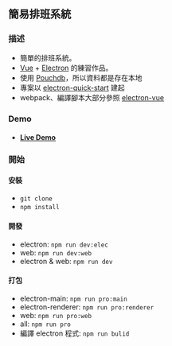 ## 簡易排班系統

### 描述
* 簡單的排班系統。
* [Vue](https://github.com/vuejs/vue) + [Electron](https://github.com/electron/electron)
的練習作品。
* 使用 [Pouchdb](https://github.com/pouchdb/pouchdb)，所以資料都是存在本地
* 專案以 [electron-quick-start](https://github.com/electron/electron-quick-start) 建起
* webpack、編譯腳本大部分參照 [electron-vue](https://github.com/SimulatedGREG/electron-vue)

### Demo
* #### [Live Demo](http://shift-sys.natsusola.net/)

### 開始

#### 安裝
* `git clone`
* `npm install`

#### 開發
* electron: `npm run dev:elec`
* web: `npm run dev:web`
* electron & web: `npm run dev`

#### 打包
* electron-main: `npm run pro:main`
* electron-renderer: `npm run pro:renderer`
* web: `npm run pro:web`
* all: `npm run pro`
* 編譯 electron 程式: `npm run bulid`
